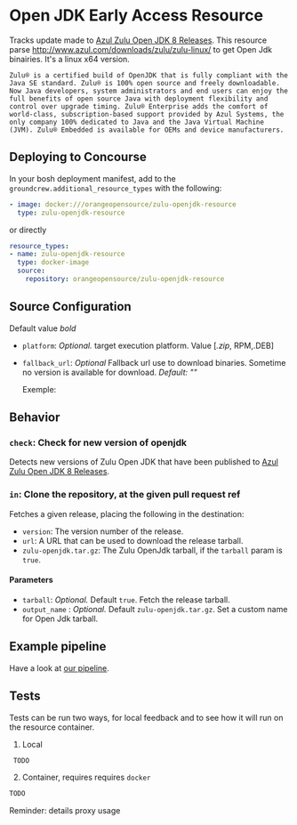 # Open JDK Early Access Resource

Tracks update made to [Azul Zulu Open JDK 8 Releases](http://www.azul.com/downloads/zulu/). This resource parse http://www.azul.com/downloads/zulu/zulu-linux/ to get
 Open Jdk binairies. It's a linux x64 version.

    Zulu® is a certified build of OpenJDK that is fully compliant with the Java SE standard. Zulu® is 100% open source and freely downloadable. Now Java developers, system administrators and end users can enjoy the full benefits of open source Java with deployment flexibility and control over upgrade timing. Zulu® Enterprise adds the comfort of world-class, subscription-based support provided by Azul Systems, the only company 100% dedicated to Java and the Java Virtual Machine (JVM). Zulu® Embedded is available for OEMs and device manufacturers.


## Deploying to Concourse

In your bosh deployment manifest, add to the `groundcrew.additional_resource_types` with the following:

```yaml
- image: docker:///orangeopensource/zulu-openjdk-resource
  type: zulu-openjdk-resource
```

or directly

```yaml
resource_types:
- name: zulu-openjdk-resource
  type: docker-image
  source:
    repository: orangeopensource/zulu-openjdk-resource
```

## Source Configuration
Default value *bold*
* `platform`: *Optional.* target execution platform. Value [*.zip*, RPM,.DEB]

* `fallback_url`: *Optional* Fallback url use to download binaries. Sometime no version is available for download. *Default: ""*

    Exemple:


## Behavior

### `check`: Check for new version of openjdk

Detects new versions of Zulu Open JDK that have been published to [Azul Zulu Open JDK 8 Releases](http://www.azul.com/downloads/zulu/).

### `in`: Clone the repository, at the given pull request ref

Fetches a given release, placing the following in the destination:

* `version`: The version number of the release.
* `url`: A URL that can be used to download the release tarball.
* `zulu-openjdk.tar.gz`: The Zulu OpenJdk tarball, if the `tarball` param is `true`.

#### Parameters

* `tarball`: *Optional.* Default `true`. Fetch the release tarball.
* `output_name` : *Optional.* Default `zulu-openjdk.tar.gz`. Set a custom name for Open Jdk tarball.


## Example pipeline

Have a look at [our pipeline](ci/pipeline.yml).


## Tests

Tests can be run two ways, for local feedback and to see how it will run on the resource container.

1. Local

```sh
 TODO
```
2. Container, requires requires `docker`

```sh
TODO
```
Reminder: details proxy usage


